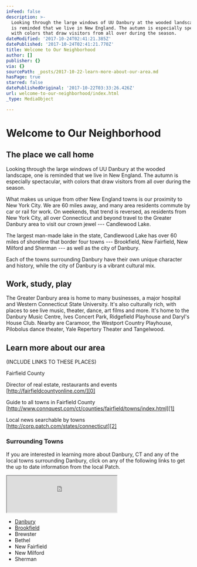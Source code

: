 ```yaml
---
inFeed: false
description: >-
  Looking through the large windows of UU Danbury at the wooded landscape, one
  is reminded that we live in New England. The autumn is especially spectacular,
  with colors that draw visitors from all over during the season.
dateModified: '2017-10-24T02:41:21.385Z'
datePublished: '2017-10-24T02:41:21.770Z'
title: Welcome to Our Neighborhood
author: []
publisher: {}
via: {}
sourcePath: _posts/2017-10-22-learn-more-about-our-area.md
hasPage: true
starred: false
datePublishedOriginal: '2017-10-22T03:33:26.426Z'
url: welcome-to-our-neighborhood/index.html
_type: MediaObject

---
```

# Welcome to Our Neighborhood

## The place we call home

Looking through the large windows of UU Danbury at the wooded landscape, one is reminded that we live in New England. The autumn is especially spectacular, with colors that draw visitors from all over during the season.

What makes us unique from other New England towns is our proximity to New York City. We are 60 miles away, and many area residents commute by car or rail for work. On weekends, that trend is reversed, as residents from New York City, all over Connecticut and beyond travel to the Greater Danbury area to visit our crown jewel --- Candlewood Lake.

The largest man-made lake in the state, Candlewood Lake has over 60 miles of shoreline that border four towns --- Brookfield, New Fairfield, New Milford and Sherman --- as well as the city of Danbury.

Each of the towns surrounding Danbury have their own unique character and history, while the city of Danbury is a vibrant cultural mix.

## Work, study, play

The Greater Danbury area is home to many businesses, a major hospital and Western Connecticut State University. It's also culturally rich, with places to see live music, theater, dance, art films and more. It's home to the Danbury Music Centre, Ives Concert Park, Ridgefield Playhouse and Daryl's House Club. Nearby are Caramoor, the Westport Country Playhouse, Pilobolus dance theater, Yale Repertory Theater and Tangelwood.

## Learn more about our area

(INCLUDE LINKS TO THESE PLACES)

Fairfield County

Director of real estate, restaurants and events  
[http://fairfieldcountyonline.com/][0]

Guide to all towns in Fairfield County [http://www.connquest.com/ct/counties/fairfield/towns/index.html][1]

Local news searchable by towns   
[http://corp.patch.com/states/connecticut][2]

### Surrounding Towns

If you are interested in learning more about Danbury, CT and any of the local towns surrounding Danbury, click on any of the following links to get the up to date information from the local Patch.

<iframe src="https://the-grid.github.io/ed-userhtml/?g=eJyFzrEKAjEMgOH9nuLortkl18EXkVzN2dLalDTl8O29RXAQnH_4-HEUP2FJHmmOytviolnrF4BGFuI5yBMq76eXaIYuwyJTNzcb6YNtcbe1UM3OX5X3bqwI5BEOb8L2Fw5SKwdLYRisKpK3xOX-C_-0Lx6O8zd6W0F9" height="100" style=""></iframe>

* [Danbury][3]
* [Brookfield][4]
* Brewster
* Bethel
* New Fairfield
* New Milford
* Sherman

[0]: http://fairfieldcountyonline.com/
[1]: http://www.connquest.com/ct/counties/fairfield/towns/index.html
[2]: http://corp.patch.com/states/connecticut
[3]: https://patch.com/connecticut/danbury
[4]: https://patch.com/connecticut/brookfield
